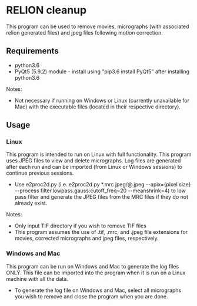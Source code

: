# RELION cleanup

This program can be used to remove movies, micrographs (with associated relion generated files) and jpeg files following motion correction.

## Requirements
* python3.6
* PyQt5 (5.9.2) module - install using "pip3.6 install PyQt5" after installing python3.6

Notes:
- Not necessary if running on Windows or Linux (currently unavailable for Mac) with the executable files (located in their respective directory).

## Usage
### Linux
This program is intended to run on Linux with full functionality. This program uses JPEG files to view and delete micrographs. Log files are generated after each run and can be imported (from Linux or Windows sessions) to continue previous sessions.
* Use e2proc2d.py (i.e. e2proc2d.py *.mrc jpeg/@.jpeg --apix={pixel size} --process filter.lowpass.gauss:cutoff_freq=20 --meanshrink=4) to low pass filter and generate the JPEG files from the MRC files if they do not already exist.

Notes:
- Only input TIF directory if you wish to remove TIF files
- This program assumes the use of .tif, .mrc, and .jpeg file extensions for movies, corrected micrographs and jpeg files, respectively.

### Windows and Mac
This program can be run on Windows and Mac to generate the log files ONLY. This file can be imported into the program when it is run on a Linux machine with all the data.
* To generate the log file on Windows and Mac, select all micrographs you wish to remove and close the program when you are done.